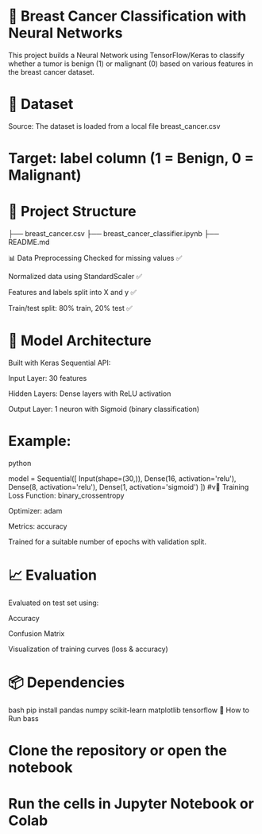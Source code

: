 # 🧠 Breast Cancer Classification with Neural Networks
This project builds a Neural Network using TensorFlow/Keras to classify whether a tumor is benign (1) or malignant (0) based on various features in the breast cancer dataset.

# 📂 Dataset
Source: The dataset is loaded from a local file breast_cancer.csv



# Target: label column (1 = Benign, 0 = Malignant)

# 🔧 Project Structure

├── breast_cancer.csv
├── breast_cancer_classifier.ipynb
├── README.md

📊 Data Preprocessing
Checked for missing values ✅

Normalized data using StandardScaler ✅

Features and labels split into X and y ✅

Train/test split: 80% train, 20% test ✅

# 🤖 Model Architecture
Built with Keras Sequential API:

Input Layer: 30 features

Hidden Layers: Dense layers with ReLU activation

Output Layer: 1 neuron with Sigmoid (binary classification)

# Example:

python

model = Sequential([
    Input(shape=(30,)),
    Dense(16, activation='relu'),
    Dense(8, activation='relu'),
    Dense(1, activation='sigmoid')
])
#v🧪 Training
Loss Function: binary_crossentropy

Optimizer: adam

Metrics: accuracy

Trained for a suitable number of epochs with validation split.

# 📈 Evaluation
Evaluated on test set using:

Accuracy

Confusion Matrix

Visualization of training curves (loss & accuracy)

# 📦 Dependencies
bash
pip install pandas numpy scikit-learn matplotlib tensorflow
🚀 How to Run
bass

# Clone the repository or open the notebook

# Run the cells in Jupyter Notebook or Colab
